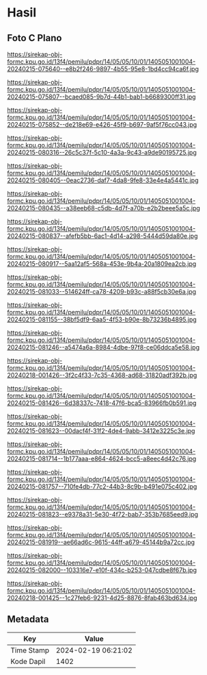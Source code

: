 # Hasil

## Foto C Plano

https://sirekap-obj-formc.kpu.go.id/13f4/pemilu/pdpr/14/05/05/10/01/1405051001004-20240215-075640--e8b2f246-9897-4b55-95e8-1bd4cc94ca6f.jpg

https://sirekap-obj-formc.kpu.go.id/13f4/pemilu/pdpr/14/05/05/10/01/1405051001004-20240215-075807--bcaed085-9b7d-44b1-bab1-b6689300ff31.jpg

https://sirekap-obj-formc.kpu.go.id/13f4/pemilu/pdpr/14/05/05/10/01/1405051001004-20240215-075852--de218e69-e426-45f9-b697-9af5f76cc043.jpg

https://sirekap-obj-formc.kpu.go.id/13f4/pemilu/pdpr/14/05/05/10/01/1405051001004-20240215-080316--26c5c37f-5c10-4a3a-9c43-a9de90195725.jpg

https://sirekap-obj-formc.kpu.go.id/13f4/pemilu/pdpr/14/05/05/10/01/1405051001004-20240215-080405--0eac2736-daf7-4da8-9fe8-33e4e4a5441c.jpg

https://sirekap-obj-formc.kpu.go.id/13f4/pemilu/pdpr/14/05/05/10/01/1405051001004-20240215-080435--a38eeb68-c5db-4d7f-a70b-e2b2beee5a5c.jpg

https://sirekap-obj-formc.kpu.go.id/13f4/pemilu/pdpr/14/05/05/10/01/1405051001004-20240215-080837--afefb5bb-6ac1-4d14-a298-5444d59da80e.jpg

https://sirekap-obj-formc.kpu.go.id/13f4/pemilu/pdpr/14/05/05/10/01/1405051001004-20240215-080917--5aa12af5-568a-453e-9b4a-20a1809ea2cb.jpg

https://sirekap-obj-formc.kpu.go.id/13f4/pemilu/pdpr/14/05/05/10/01/1405051001004-20240215-081033--514624ff-ca78-4209-b93c-a88f5cb30e6a.jpg

https://sirekap-obj-formc.kpu.go.id/13f4/pemilu/pdpr/14/05/05/10/01/1405051001004-20240215-081155--38bf5df9-6aa5-4f53-b90e-8b73236b4895.jpg

https://sirekap-obj-formc.kpu.go.id/13f4/pemilu/pdpr/14/05/05/10/01/1405051001004-20240215-081246--a5474a6a-8984-4dbe-97f8-ce06ddca5e58.jpg

https://sirekap-obj-formc.kpu.go.id/13f4/pemilu/pdpr/14/05/05/10/01/1405051001004-20240218-001426--3f2c4f33-7c35-4368-ad68-31820adf392b.jpg

https://sirekap-obj-formc.kpu.go.id/13f4/pemilu/pdpr/14/05/05/10/01/1405051001004-20240215-081426--6d38337c-7418-47f6-bca5-83966fb0b591.jpg

https://sirekap-obj-formc.kpu.go.id/13f4/pemilu/pdpr/14/05/05/10/01/1405051001004-20240215-081623--00dacf4f-31f2-4de4-9abb-3412e3225c3e.jpg

https://sirekap-obj-formc.kpu.go.id/13f4/pemilu/pdpr/14/05/05/10/01/1405051001004-20240215-081714--1b177aaa-e864-4624-bcc5-a8eec4d42c76.jpg

https://sirekap-obj-formc.kpu.go.id/13f4/pemilu/pdpr/14/05/05/10/01/1405051001004-20240215-081757--710fe4db-77c2-44b3-8c9b-b491e075c402.jpg

https://sirekap-obj-formc.kpu.go.id/13f4/pemilu/pdpr/14/05/05/10/01/1405051001004-20240215-081823--e9378a31-5e30-4f72-bab7-353b7685eed9.jpg

https://sirekap-obj-formc.kpu.go.id/13f4/pemilu/pdpr/14/05/05/10/01/1405051001004-20240215-081919--ae66ad6c-9615-44ff-a679-45144b9a72cc.jpg

https://sirekap-obj-formc.kpu.go.id/13f4/pemilu/pdpr/14/05/05/10/01/1405051001004-20240215-082000--103316e7-e10f-434c-b253-047cdbe8f67b.jpg

https://sirekap-obj-formc.kpu.go.id/13f4/pemilu/pdpr/14/05/05/10/01/1405051001004-20240218-001425--1c27feb6-9231-4d25-8876-8fab463bd634.jpg


## Metadata

| Key        | Value               |
| ---------- | ------------------- |
| Time Stamp | 2024-02-19 06:21:02 |
| Kode Dapil | 1402                |



